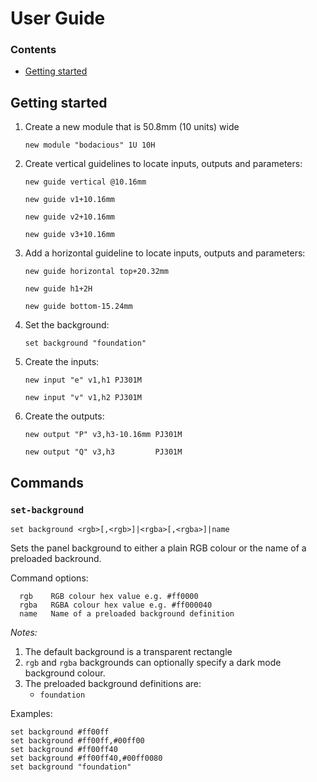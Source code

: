 # User Guide

### Contents

- [Getting started](#getting-started)


## Getting started

1. Create a new module that is 50.8mm (10 units) wide
   ```
   new module "bodacious" 1U 10H
   ```

2. Create vertical guidelines to locate inputs, outputs and parameters:
   ```
   new guide vertical @10.16mm
   ```
   ```
   new guide v1+10.16mm
   ```
   ```
   new guide v2+10.16mm
   ```
   ```
   new guide v3+10.16mm
   ```

3. Add a horizontal guideline to locate inputs, outputs and parameters:
   ```
   new guide horizontal top+20.32mm
   ```
   ```
   new guide h1+2H
   ```
   ```
   new guide bottom-15.24mm
   ```

4. Set the background:
   ```
   set background "foundation"
   ```

5. Create the inputs:
   ```
   new input "e" v1,h1 PJ301M
   ```
   ```
   new input "v" v1,h2 PJ301M
   ```

6. Create the outputs:
   ```
   new output "P" v3,h3-10.16mm PJ301M
   ```
   ```
   new output "Q" v3,h3         PJ301M
   ```

## Commands

### `set-background`

```set background <rgb>[,<rgb>]|<rgba>[,<rgba>]|name```

Sets the panel background to either a plain RGB colour or the name of a preloaded backround.

Command options:
```
  rgb    RGB colour hex value e.g. #ff0000
  rgba   RGBA colour hex value e.g. #ff000040
  name   Name of a preloaded background definition
```

_Notes:_
1. The default background is a transparent rectangle
2. `rgb` and `rgba` backgrounds can optionally specify a dark mode background colour.
3. The preloaded background definitions are:
   - `foundation`

Examples:
```
set background #ff00ff
set background #ff00ff,#00ff00
set background #ff00ff40
set background #ff00ff40,#00ff0080
set background "foundation"
````
